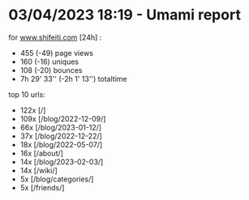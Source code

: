 # 03/04/2023 18:19 - Umami report
for www.shifeiti.com [24h] :

 - 455 (-49) page views
 - 160 (-16) uniques
 - 108 (-20) bounces
 - 7h 29' 33'' (-2h 1' 13'') totaltime


top 10 urls:
 - 122x [/]
 - 109x [/blog/2022-12-09/]
 - 66x [/blog/2023-01-12/]
 - 37x [/blog/2022-12-22/]
 - 18x [/blog/2022-05-07/]
 - 16x [/about/]
 - 14x [/blog/2023-02-03/]
 - 14x [/wiki/]
 - 5x [/blog/categories/]
 - 5x [/friends/]


